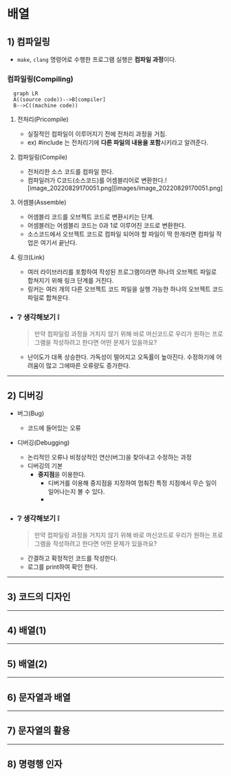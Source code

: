 # 배열
## 1) 컴파일링
- `make`, `clang`  명령어로 수행한 프로그램 실행은 **컴파일 과정**이다.

### 컴파일링(Compiling)
```mermaid
  graph LR
  A((source code))-->B[compiler]
  B-->C((machine code))
```
1. 전처리(Pricompile)
	- 실질적인 컴파일이 이루어지기 전에 전처리 과정을 거침.
	- ex) #include 는 전처리기에 **다른 파일의 내용을 포함**시키라고 알려준다.

2. 컴파일링(Compile)
	- 전처리한 소스 코드를 컴파일 한다.
	- 컴파일러가 C코드(소스코드)를 어셈블리어로 변환한다.![image_20220829170051.png][images/image_20220829170051.png]
3. 어셈블(Assemble)
	- 어셈블리 코드를 오브젝트 코드로 변환시키는 단계.
	- 어셈블러는 어셈블리 코드는 0과 1로 이루어진 코드로 변환한다.
	- 소스코드에서 오브젝트 코드로 컴파일 되어야 할 파일이 딱 한개라면 컴파일 작업은 여기서 끝난다.

4. 링크(Link)
	- 여러 라이브러리를 포함하여 작성된 프로그램이라면 하나의 오브젝트 파일로 합쳐지기 위해 링크 단계를 거친다.
	- 링커는 여러 개의 다른 오브젝트 코드 파일을 실행 가능한 하나의 오브젝트 코드 파일로 합쳐운다. 

- ### :grey_question: 생각해보기 :grey_exclamation:
	> 만약 컴파일링 과정을 거치지 않기 위해 바로 머신코드로 우리가 원하는 프로그램을 작성하려고 한다면 어떤 문제가 있을까요?

	- 난이도가 대폭 상승한다. 가독성이 떨어지고 오독률이 높아진다. 
  수정하기에 어려움이 많고 그에따른 오류량도 증가한다.

---
## 2) 디버깅
- 버그(Bug)
	- 코드에 들어있는 오류
- 디버깅(Debugging)
	- 논리적인 오류나 비정상적인 연산(버그)을 찾아내고 수정하는 과정
	- 디버깅의 기본 
		- **중지점**을 이용한다.
			- 디버거를 이용해 중지점을 지정하여 멈춰진 특정 지점에서 무슨 일이 일어나는지 볼 수 있다.
			- 
- ### :grey_question: 생각해보기 :grey_exclamation:
	>  만약 컴파일링 과정을 거치지 않기 위해 바로 머신코드로 우리가 원하는 프로그램을 작성하려고 한다면 어떤 문제가 있을까요?

	- 간결하고 확정적인 코드를 작성한다.
	- 로그를 print하여 확인 한다.
  
---
## 3) 코드의 디자인

---
## 4) 배열(1)

---
## 5) 배열(2)

---
## 6) 문자열과 배열

---
## 7) 문자열의 활용

---
## 8) 명령행 인자





